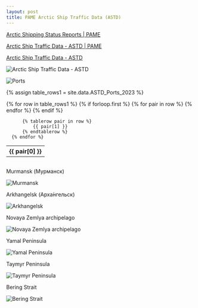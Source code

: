 ```yaml
---
layout: post
title: PAME Arctic Ship Traffic Data (ASTD)
---
```


[Arctic Shipping Status Reports \| PAME](https://pame.is/projects-new/arctic-shipping/pame-shipping-highlights/411-arctic-shipping-status-reports)

[Arctic Ship Traffic Data - ASTD \| PAME](https://pame.is/index.php/projects/arctic-marine-shipping/astd)

[Arctic Ship Traffic Data - ASTD](https://map.astd.is/)

![Arctic Ship Traffic Data - ASTD](/images/ASTD/ASTD-Arctic-Ship-Traffic-Database.png)

![Ports](/images/ASTD/ASTD-Arctic-Ship-Traffic-Database-Ports.png)

{% assign table_rows1 = site.data.ASTD_Ports_2023 %}

<div style="overflow-x:auto;">
  <table>
      {% for row in table_rows1 %}
          {% if forloop.first %}
              <tr>
                  {% for pair in row %}
                      <th>
                          {{ pair[0] }}
                      </th>
                  {% endfor %}
              </tr>
          {% endif %}

          {% tablerow pair in row %}
              {{ pair[1] }}
          {% endtablerow %}
      {% endfor %}
  </table>
</div>

Murmansk (Мурманск)

![Murmansk](/images/ASTD/Murmansk.jpg)

Arkhangelsk (Арха́нгельск)

![Arkhangelsk](/images/ASTD/Arkhangelsk.jpg)

Novaya Zemlya archipelago

![Novaya Zemlya archipelago](/images/ASTD/NovayaZemlya.jpg)

Yamal Peninsula

![Yamal Peninsula](/images/ASTD/YamalPeninsula.jpg)

Taymyr Peninsula

![Taymyr Peninsula](/images/ASTD/TaymyrPeninsula.jpg)

Bering Strait

![Bering Strait](/images/ASTD/BeringStrait.jpg)
